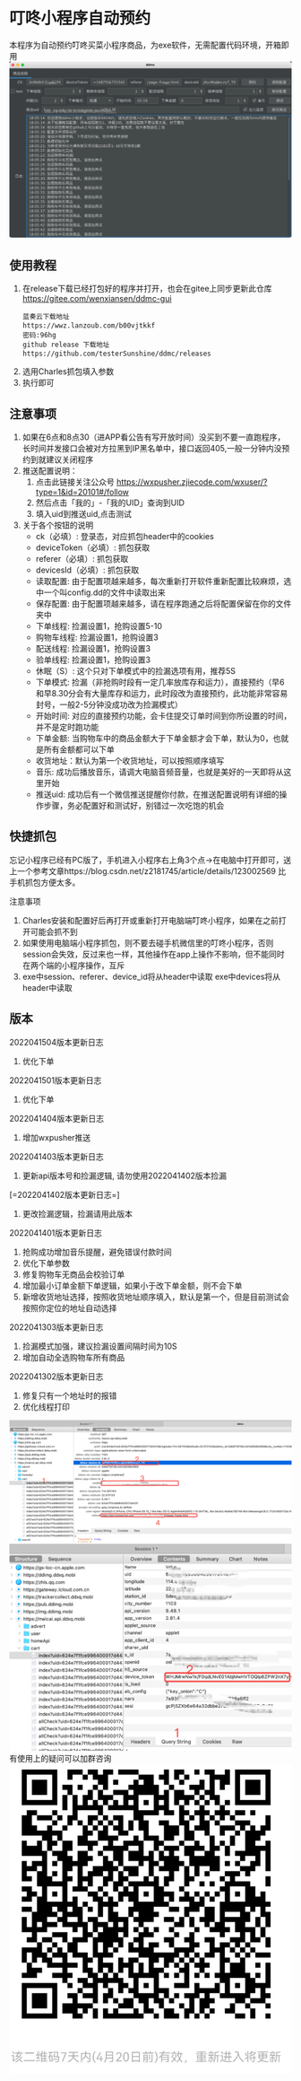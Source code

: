 # 叮咚小程序自动预约
本程序为自动预约叮咚买菜小程序商品，为exe软件，无需配置代码环境，开箱即用
![图片](./ddmc.png) 

## 使用教程
1. 在release下载已经打包好的程序并打开，也会在gitee上同步更新此仓库 https://gitee.com/wenxiansen/ddmc-gui
   ```
   蓝奏云下载地址
   https://wwz.lanzoub.com/b00vjtkkf
   密码:96hg
   github release 下载地址
   https://github.com/testerSunshine/ddmc/releases
   ```
2. 选用Charles抓包填入参数
3. 执行即可


## 注意事项

1. 如果在6点和8点30（进APP看公告有写开放时间）没买到不要一直跑程序，长时间并发接口会被对方拉黑到IP黑名单中，接口返回405,一般一分钟内没预约到就建议关闭程序
2. 推送配置说明：
    1. 点击此链接关注公众号 https://wxpusher.zjiecode.com/wxuser/?type=1&id=20101#/follow
    2. 然后点击「我的」-「我的UID」查询到UID
    3. 填入uid到推送uid,点击测试
3. 关于各个按钮的说明
    - ck（必填）: 登录态，对应抓包header中的cookies
    - deviceToken（必填）: 抓包获取
    - referer（必填）: 抓包获取
    - devicesId（必填）: 抓包获取
    - 读取配置: 由于配置项越来越多，每次重新打开软件重新配置比较麻烦，选中一个叫config.dd的文件中读取出来
    - 保存配置: 由于配置项越来越多，请在程序跑通之后将配置保留在你的文件夹中
    - 下单线程: 捡漏设置1，抢购设置5-10
    - 购物车线程: 捡漏设置1，抢购设置3
    - 配送线程: 捡漏设置1，抢购设置3
    - 验单线程: 捡漏设置1，抢购设置3
    - 休眠（S）: 这个只对下单模式中的捡漏选项有用，推荐5S
    - 下单模式: 捡漏（非抢购时段有一定几率放库存和运力），直接预约（早6和早8.30分会有大量库存和运力，此时段改为直接预约，此功能非常容易封号，一般2-5分钟没成功改为捡漏模式）
    - 开始时间: 对应的直接预约功能，会卡住提交订单时间到你所设置的时间，并不是定时跑功能
    - 下单金额: 当购物车中的商品金额大于下单金额才会下单，默认为0，也就是所有金额都可以下单
    - 收货地址：默认为第一个收货地址，可以按照顺序填写
    - 音乐: 成功后播放音乐，请调大电脑音频音量，也就是美好的一天即将从这里开始
    - 推送uid: 成功后有一个微信推送提醒你付款，在推送配置说明有详细的操作步骤，务必配置好和测试好，别错过一次吃饱的机会
    

## 快捷抓包

忘记小程序已经有PC版了，手机进入小程序右上角3个点->在电脑中打开即可，送上一个参考文章https://blog.csdn.net/z2181745/article/details/123002569 比手机抓包方便太多。

注意事项
1. Charles安装和配置好后再打开或重新打开电脑端叮咚小程序，如果在之前打开可能会抓不到
2. 如果使用电脑端小程序抓包，则不要去碰手机微信里的叮咚小程序，否则session会失效，反过来也一样，其他操作在app上操作不影响，但不能同时在两个端的小程序操作，互斥
3. exe中session、referer、device_id将从header中读取
exe中devices将从header中读取

## 版本
2022041504版本更新日志 
1. 优化下单

2022041501版本更新日志 
1. 优化下单

2022041404版本更新日志 
1. 增加wxpusher推送

2022041403版本更新日志 
1. 更新api版本号和捡漏逻辑, 请勿使用2022041402版本捡漏

[=2022041402版本更新日志=] 
1. 更改捡漏逻辑，捡漏请用此版本

2022041401版本更新日志 
1. 抢购成功增加音乐提醒，避免错误付款时间
2. 优化下单参数
3. 修复购物车无商品会校验订单
4. 增加最小订单金额下单逻辑，如果小于改下单金额，则不会下单
5. 新增收货地址选择，按照收货地址顺序填入，默认是第一个，但是目前测试会按照你定位的地址自动选择

2022041303版本更新日志
1. 捡漏模式加强，建议捡漏设置间隔时间为10S
2. 增加自动全选购物车所有商品

2022041302版本更新日志
1. 修复只有一个地址时的报错
2. 优化线程打印

![图片](./header.png) 
![图片](./params.png) 
有使用上的疑问可以加群咨询
![图片](./wx-group.jpg) 